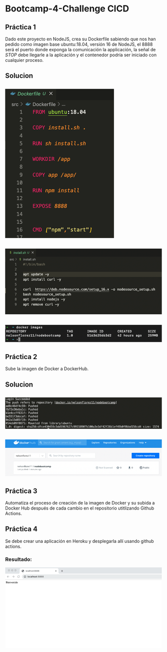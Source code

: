 # Bootcamp-4-Challenge CICD
## Práctica 1

Dado este proyecto en NodeJS, crea su Dockerfile sabiendo que nos han pedido como imagen base ubuntu:18.04, versión 16 de NodeJS, el 8888 será el puerto donde exponga la comunicación la applicación, la señal de *STOP* debe llegarle a la aplicación y el contenedor podría ser iniciado con cualquier proceso.

## Solucion

![Screenshot](./img/reto1_0.png)
<br>
---

![Screenshot](./img/reto1_1.png)
<br>
---

![Screenshot](./img/reto1_2.png)
<br>
---

## Práctica 2

Sube la imagen de Docker a DockerHub.

## Solucion

![Screenshot](./img/reto2_1.png)
<br>
---

![Screenshot](./img/reto2_2.png)
<br>
---

## Práctica 3

Automatiza el proceso de creación de la imagen de Docker y su subida a Docker Hub después de cada cambio en el repositorio utitlizando Github Actions.

## Práctica 4

Se debe crear una aplicación en Heroku y desplegarla allí usando github actions.

### Resultado:

![desafio 1](./img/1.png)
